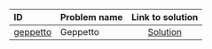 | ID | Problem name | Link to solution |
|:---|:---|:---:|
| [geppetto](https://open.kattis.com/problems/geppetto) | Geppetto | [Solution](https://github.com/versenyi98/kattis-solutions/tree/main/solutions/geppetto)|
